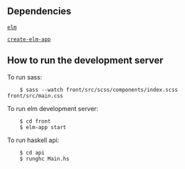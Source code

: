## Dependencies
[```elm```](https://elm-lang.org/)

[```create-elm-app```](https://github.com/halfzebra/create-elm-app)


## How to run the development server

To run sass:
```shell
    $ sass --watch front/src/scss/components/index.scss front/src/main.css 
```

To run elm development server:
```shell
    $ cd front
    $ elm-app start
```

To run haskell api:
```shell
    $ cd api
    $ runghc Main.hs
```
